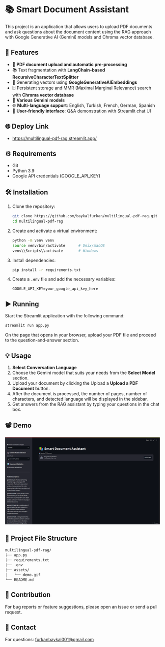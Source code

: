 # 📚 Smart Document Assistant

This project is an application that allows users to upload PDF documents and ask questions about the document content using the RAG approach with Google Generative AI (Gemini) models and Chroma vector database.

## 🚀 Features

- 📄 **PDF document upload and automatic pre-processing** 
- 📚 Text fragmentation with **LangChain-based RecursiveCharacterTextSplitter**
- 💾 Generating vectors using **GoogleGenerativeAIEmbeddings** 
- 🗄️ Persistent storage and MMR (Maximal Marginal Relevance) search with **Chroma vector database** 
- 🤖 **Various Gemini models**
- 🌐 **Multi-language support**: English, Turkish, French, German, Spanish
- 💬 **User-friendly interface**: Q&A demonstration with Streamlit chat UI

## 🌐 Deploy Link
- https://multilingual-pdf-rag.streamlit.app/

## ⚙️ Requirements

- Git
- Python 3.9 
- Google API credentials (GOOGLE_API_KEY)

## 🛠️ Installation

1. Clone the repository:
   ```bash
   git clone https://github.com/baykalfurkan/multilingual-pdf-rag.git
   cd multilingual-pdf-rag
   ```
2. Create and activate a virtual environment:
   ```bash
   python -m venv venv
   source venv/bin/activate      # Unix/macOS
   venv\\Scripts\\activate       # Windows
   ```
3. Install dependencies:
   ```bash
   pip install -r requirements.txt
   ```
4. Create a `.env` file and add the necessary variables:
   ```env
   GOOGLE_API_KEY=your_google_api_key_here
   ```

## ▶️  Running

Start the Streamlit application with the following command:
```bash
streamlit run app.py
```

On the page that opens in your browser, upload your PDF file and proceed to the question-and-answer section.

## 💡 Usage

1. **Select Conversation Language** 
2. Choose the Gemini model that suits your needs from the **Select Model** section.
3. Upload your document by clicking the Upload a **Upload a PDF Document** button.
4. After the document is processed, the number of pages, number of characters, and detected language will be displayed in the sidebar.
5. Get answers from the RAG assistant by typing your questions in the chat box.

## 📽️ Demo
![App Demo](assets/demo.gif)

## 📁 Project File Structure
```
multilingual-pdf-rag/
├── app.py            
├── requirements.txt    
├── .env                
├── assets/            
│   └── demo.gif       
└── README.md
```

## 🤝 Contribution

For bug reports or feature suggestions, please open an issue or send a pull request.

## 📧 Contact
For questions: furkanbaykal001@gmail.com
